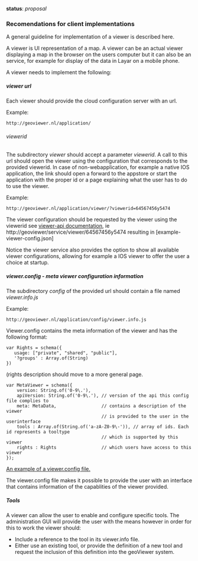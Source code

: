 **status**: *proposal*

### Recomendations for client implementations

A general guideline for implementation of a viewer is described here.

A viewer is UI representation of a map. A viewer can be an actual viewer displaying a map in the browser on the users computer but it can also be an service, for example for display of the data in Layar on a mobile phone.

A viewer needs to implement the following:

##### viewer url

Each viewer should provide the cloud configuration server with an url.

Example:

	http://geoviewer.nl/application/



###### viewerid

The subdirectory *viewer* should accept a parameter *viewerid*. A call to this url should open the viewer using the configuration that corresponds to the provided viewerid. In case of non-webapplication, for example a native IOS application, the link should open a forward to the appstore or start the application with the proper id or a page explaining what the user has to do to use the viewer.


Example:

	http://geoviewer.nl/application/viewer/?viewerid=64567456y5474

	
The viewer configuration should be requested by the viewer using the viewerid see [viewer-api documentation](viewer-api.md), ie http://geoviewer/service/viewer/64567456y5474 resulting in [example-viewer-config.json]

Notice the viewer service also provides the option to show all available viewer configurations, allowing for example a IOS viewer to offer the user a choice at startup.

	
##### viewer.config - meta viewer configuration information

The subdirectory *config* of the provided url should contain a file named *viewer.info.js* 

Example:

	http://geoviewer.nl/application/config/viewer.info.js


Viewer.config contains the meta information of the viewer and has the following format:


	var Rights = schema({
	   usage: ["private", "shared", "public"],
	   '?groups' : Array.of(String)
	})

(rights description should move to a more general page.
	
	var MetaViewer = schema({
		version: String.of('0-9\.'),
		apiVersion: String.of('0-9\.'), // version of the api this config file complies to
		meta: MetaData,					// contains a description of the viewer
										// is provided to the user in the userinterface
		tools : Array.of(String.of('a-zA-Z0-9\-')), // array of ids. Each id represents a tooltype 
										// which is supported by this viewer
		rights : Rights					// which users have access to this viewer								
	});	
	
	
[An example of a viewer.config file.](example-client-viewer-config.md)	
	
The viewer.config file makes it possible to provide the user with an interface that contains information of the capablities of the viewer provided. 	
	
##### Tools

A viewer can allow the user to enable and configure specific tools. The administration GUI will provide the user with the means however in order for this to work the viewer should:

- Include a reference to the tool in its viewer.info file.
- Either use an existing tool, or provide the definition of a new tool and request the inclusion of this definition into the geoViewer system.
 
	